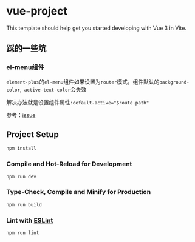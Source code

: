 # vue-project

This template should help get you started developing with Vue 3 in Vite.

## 踩的一些坑

### el-menu组件

`element-plus`的`el-menu`组件如果设置为`router`模式，组件默认的`background-color`,` active-text-color`会失效

解决办法就是设置组件属性`:default-active="$route.path"`

参考：[issue](https://github.com/element-plus/element-plus/issues/2534)

## Project Setup

```sh
npm install
```

### Compile and Hot-Reload for Development

```sh
npm run dev
```

### Type-Check, Compile and Minify for Production

```sh
npm run build
```

### Lint with [ESLint](https://eslint.org/)

```sh
npm run lint
```
